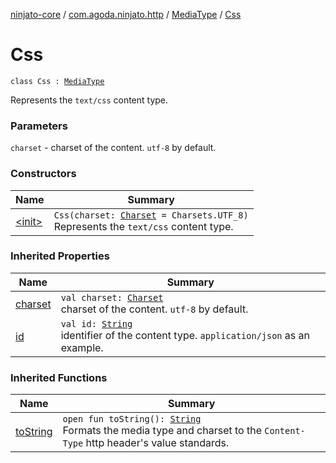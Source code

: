 [ninjato-core](../../../index.md) / [com.agoda.ninjato.http](../../index.md) / [MediaType](../index.md) / [Css](./index.md)

# Css

`class Css : `[`MediaType`](../index.md)

Represents the `text/css` content type.

### Parameters

`charset` - charset of the content. `utf-8` by default.

### Constructors

| Name | Summary |
|---|---|
| [&lt;init&gt;](-init-.md) | `Css(charset: `[`Charset`](https://docs.oracle.com/javase/6/docs/api/java/nio/charset/Charset.html)` = Charsets.UTF_8)`<br>Represents the `text/css` content type. |

### Inherited Properties

| Name | Summary |
|---|---|
| [charset](../charset.md) | `val charset: `[`Charset`](https://docs.oracle.com/javase/6/docs/api/java/nio/charset/Charset.html)<br>charset of the content. `utf-8` by default. |
| [id](../id.md) | `val id: `[`String`](https://kotlinlang.org/api/latest/jvm/stdlib/kotlin/-string/index.html)<br>identifier of the content type. `application/json` as an example. |

### Inherited Functions

| Name | Summary |
|---|---|
| [toString](../to-string.md) | `open fun toString(): `[`String`](https://kotlinlang.org/api/latest/jvm/stdlib/kotlin/-string/index.html)<br>Formats the media type and charset to the `Content-Type` http header's value standards. |

